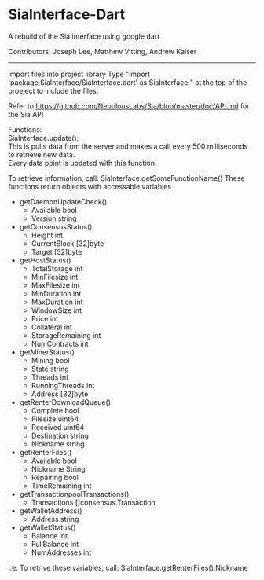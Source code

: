 # SiaInterface-Dart
A rebuild of the Sia interface using google dart

Contributors: Joseph Lee, Matthew Vitting, Andrew Kaiser

---

Import files into project library
Type "import 'package:SiaInterface/SiaInterface.dart' as SiaInterface;" at the top of the proeject to include the files.

Refer to https://github.com/NebulousLabs/Sia/blob/master/doc/API.md for the Sia API

Functions:   
SiaInterface.update();  
This is pulls data from the server and makes a call every 500 milliseconds to retrieve new data.   
Every data point is updated with this function.   
  
To retrieve information, call: SiaInterface.getSomeFunctionName()
These functions return objects with accessable variables
- getDaemonUpdateCheck()
  * Available bool
  * Version   string
- getConsensusStatus()
  * Height       int
  * CurrentBlock [32]byte
  * Target       [32]byte
- getHostStatus() 
  * TotalStorage     int
  * MinFilesize      int
  * MaxFilesize      int
  * MinDuration      int
  * MaxDuration      int
  * WindowSize       int
  * Price            int
  * Collateral       int
  * StorageRemaining int
  * NumContracts     int
- getMinerStatus()
  * Mining         bool
  * State          string
  * Threads        int
  * RunningThreads int
  * Address        [32]byte
- getRenterDownloadQueue()
  * Complete    bool
  * Filesize    uint64
  * Received    uint64
  * Destination string
  * Nickname    string
- getRenterFiles()
  * Available       bool
  * Nickname        String
  * Repairing       bool
  * TimeRemaining   int
- getTransactionpoolTransactions()
  * Transactions []consensus.Transaction
- getWalletAddress()
  * Address string
- getWalletStatus()
  * Balance      int
  * FullBalance  int
  * NumAddresses int
  
i.e.  To retrive these variables, call: SiaInterface.getRenterFiles().Nickname
  
      

